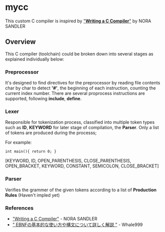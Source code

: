 # mycc
This custom C compiler is inspired by ["**Writing a C Compiler**"](https://www.amazon.co.jp/-/en/Writing-Compiler-Programming-Language-Scratch/dp/1718500424) by NORA SANDLER

## Overview
This C compiler (toolchain) could be broken down into several stages as explained individually below:

### Preprocessor
It's designed to find directives for the preprocessor by reading file contents char by char to detect **'#'**, the beginning of each instruction, counting the current index number. There are several proprocess instructions are supported, following **include**, **define**.

### Lexer
Responsible for tokenization process, classified into multiple token types such as **ID**, **KEYWORD** for later stage of compilation, the **Parser**. Only a list of tokens are produced during the processs;

For example:

`
int main(){
  return 0;
}
`

[KEYWORD, ID, OPEN_PARENTHESIS, CLOSE_PARENTHESIS, OPEN_BRACKET, KEYWORD, CONSTANT, SEMICOLON, CLOSE_BRACKET]

### Parser
Verifies the grammer of the given tokens according to a list of **Production Rules** (Haven't impled yet)
### References
* ["Writing a C Compiler"](https://www.amazon.co.jp/-/en/Writing-Compiler-Programming-Language-Scratch/dp/1718500424) - NORA SANDLER
* [" EBNFの基本的な使い方や構文について詳しく解説 "](https://note.com/whale999_/n/nf837bc5f8ea1#b8149f51-ed8a-4154-80e1-c483a078553a) - Whale999
